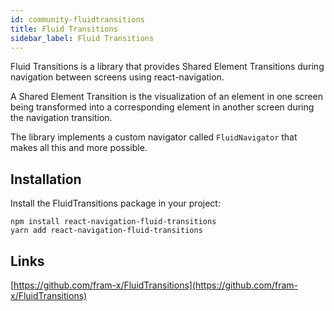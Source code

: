 ```yaml
---
id: community-fluidtransitions
title: Fluid Transitions
sidebar_label: Fluid Transitions
---
```


Fluid Transitions is a library that provides Shared Element Transitions during navigation between screens using react-navigation. 

A Shared Element Transition is the visualization of an element in one screen being transformed into a corresponding element in another screen during the navigation transition.

The library implements a custom navigator called `FluidNavigator` that makes all this and more possible. 

## Installation

Install the FluidTransitions package in your project:

```
npm install react-navigation-fluid-transitions
yarn add react-navigation-fluid-transitions
```

## Links

[https://github.com/fram-x/FluidTransitions](https://github.com/fram-x/FluidTransitions)
